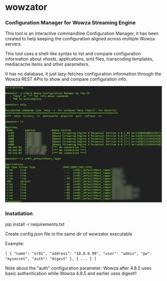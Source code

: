 # wowzator
### Configuration Manager for Wowza Streaming Engine

This tool is an interactive commandline Configuration Manager, it has been created to help keeping the configuration aligned across multiple Wowza servers.

This tool uses a shell-like syntax to list and compare configuration information about vhosts, applications, smil files, transcoding templates, mediacache items and other parameters.

It has no database, it just lazy-fetches configuration information through the Wowza REST APIs to show and compare configuration info.

![Wowzator Screenshot](wowzator-screenshot.png)

### Installation
pip install -r requirements.txt

Create config.json file in the same dir of wowzator executable

Example:

`[
	{
		"name": "or01",
		"address": "10.0.0.99",
		"user": "admin",
		"pw": "mysecret",
		"auth": "digest"
	},
  {
  ...
  }
]
`


Note about the "auth" configuration parameter: Wowza after 4.8.5 uses basic authentication while Wowza 4.8.5 and earlier uses digest!!



  

